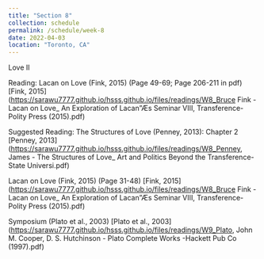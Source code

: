 ```yaml
---
title: "Section 8"
collection: schedule
permalink: /schedule/week-8
date: 2022-04-03
location: "Toronto, CA"
---
```


Love II


Reading: 
Lacan on Love (Fink, 2015) (Page 49-69; Page 206-211 in pdf)
[Fink, 2015](https://sarawu7777.github.io/hsss.github.io/files/readings/W8_Bruce Fink - Lacan on Love_ An Exploration of Lacan”Æs Seminar VIII, Transference-Polity Press (2015).pdf)


Suggested Reading: 
The Structures of Love (Penney, 2013): Chapter 2
[Penney, 2013](https://sarawu7777.github.io/hsss.github.io/files/readings/W8_Penney, James - The Structures of Love_ Art and Politics Beyond the Transference-State Universi.pdf)

Lacan on Love (Fink, 2015) (Page 31-48)
[Fink, 2015](https://sarawu7777.github.io/hsss.github.io/files/readings/W8_Bruce Fink - Lacan on Love_ An Exploration of Lacan”Æs Seminar VIII, Transference-Polity Press (2015).pdf)

Symposium (Plato et al., 2003)
[Plato et al., 2003](https://sarawu7777.github.io/hsss.github.io/files/readings/W9_Plato, John M. Cooper, D. S. Hutchinson - Plato Complete Works  -Hackett Pub Co (1997).pdf)

